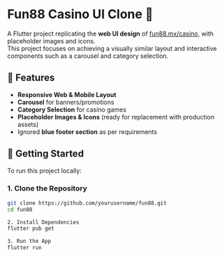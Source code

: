 # Fun88 Casino UI Clone 🎰

A Flutter project replicating the **web UI design** of [fun88.mx/casino](https://fun88.mx/casino), with placeholder images and icons.  
This project focuses on achieving a visually similar layout and interactive components such as a carousel and category selection.

## 📸 Features

- **Responsive Web & Mobile Layout**
- **Carousel** for banners/promotions
- **Category Selection** for casino games
- **Placeholder Images & Icons** (ready for replacement with production assets)
- Ignored **blue footer section** as per requirements

## 🚀 Getting Started

To run this project locally:

### 1. Clone the Repository
```bash
git clone https://github.com/yourusername/fun88.git
cd fun88

2. Install Dependencies
flutter pub get

3. Run the App
flutter run